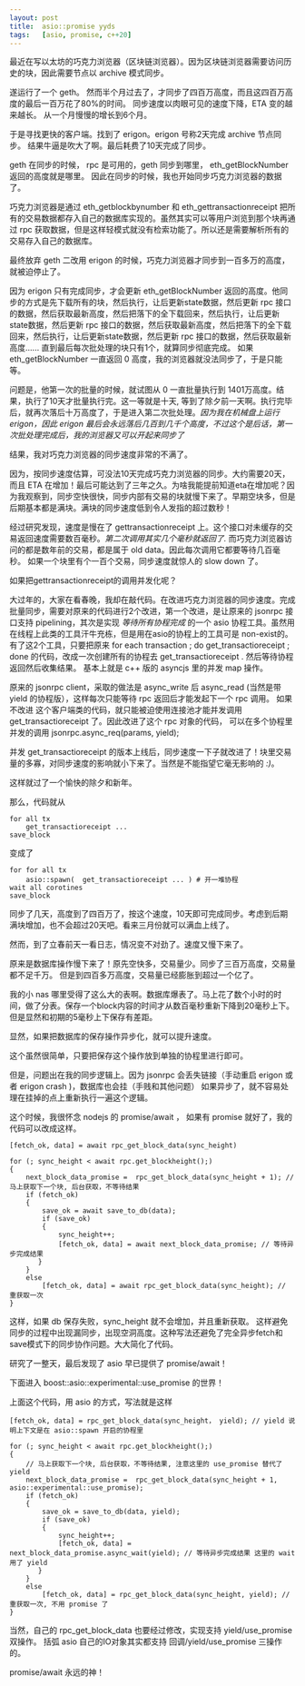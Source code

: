 ```yaml
---
layout: post
title:  asio::promise yyds
tags:   [asio, promise, c++20]
---
```


最近在写以太坊的巧克力浏览器（区块链浏览器）。因为区块链浏览器需要访问历史的块，因此需要节点以 archive 模式同步。

遂运行了一个 geth。 然而半个月过去了，才同步了四百万高度，而且这四百万高度的最后一百万花了80%的时间。
同步速度以肉眼可见的速度下降，ETA 变的越来越长。 从一个月慢慢的增长到6个月。

于是寻找更快的客户端。找到了 erigon。erigon 号称2天完成 archive 节点同步。
结果牛逼是吹大了啊。最后耗费了10天完成了同步。

geth 在同步的时候， rpc 是可用的，geth 同步到哪里， eth_getBlockNumber 返回的高度就是哪里。
因此在同步的时候，我也开始同步巧克力浏览器的数据了。

巧克力浏览器是通过 eth_getblockbynumber 和 eth_gettransactionreceipt 把所有的交易数据都存入自己的数据库实现的。虽然其实可以等用户浏览到那个块再通过 rpc 获取数据，但是这样轻模式就没有检索功能了。所以还是需要解析所有的交易存入自己的数据库。

最终放弃 geth 二改用 erigon 的时候，巧克力浏览器才同步到一百多万的高度，就被迫停止了。

因为 erigon 只有完成同步，才会更新 eth_getBlockNumber 返回的高度。他同步的方式是先下载所有的块，然后执行，让后更新state数据，然后更新 rpc 接口的数据，然后获取最新高度，然后把落下的全下载回来，然后执行，让后更新state数据，然后更新 rpc 接口的数据，然后获取最新高度，然后把落下的全下载回来，然后执行，让后更新state数据，然后更新 rpc 接口的数据，然后获取最新高度...... 直到最后每次批处理的块只有1个，就算同步彻底完成。
如果 eth_getBlockNumber 一直返回 0 高度，我的浏览器就没法同步了，于是只能等。

问题是，他第一次的批量的时候，就试图从 0 一直批量执行到 1401万高度。结果，执行了10天才批量执行完。这一等就是十天, 等到了除夕前一天啊。执行完毕后，就再次落后十万高度了，于是进入第二次批处理。_因为我在机械盘上运行 erigon，因此 erigon 最后会永远落后几百到几千个高度，不过这个是后话，第一次批处理完成后，我的浏览器又可以开起来同步了_

结果，我对巧克力浏览器的同步速度非常的不满了。

因为，按同步速度估算，可没法10天完成巧克力浏览器的同步。大约需要20天，而且 ETA 在增加！最后可能达到了三年之久。为啥我能提前知道eta在增加呢？因为我观察到，同步空快很快，同步内部有交易的块就慢下来了。早期空块多，但是后期基本都是满块。满块的同步速度低到令人发指的超过数秒！

经过研究发现，速度是慢在了 gettransactionreceipt 上。这个接口对未缓存的交易返回速度需要数百毫秒。_第二次调用其实几个毫秒就返回了._
而巧克力浏览器访问的都是数年前的交易，都是属于 old data。因此每次调用它都要等待几百毫秒。
如果一个块里有个一百个交易，同步速度就惊人的 slow down 了。

如果把gettransactionreceipt的调用并发化呢？

大过年的，大家在看春晚，我却在敲代码。在改进巧克力浏览器的同步速度。完成批量同步，需要对原来的代码进行2个改进，第一个改进，是让原来的 jsonrpc 接口支持 pipelining，其次是实现 *等待所有协程完成* 的一个 asio 协程工具。虽然用在线程上此类的工具汗牛充栋，但是用在asio的协程上的工具可是 non-exist的。
有了这2个工具，只要把原来 for each transaction ; do get_transactioreceipt ; done 的代码，改成一次创建所有的协程去 get_transactioreceipt . 然后等待协程返回然后收集结果。 基本上就是 c++ 版的 asyncjs 里的并发 map 操作。

原来的 jsonrpc client，采取的做法是  async_write 后 async_read (当然是带 yield 的协程版），这样每次只能等待 rpc 返回后才能发起下一个 rpc 调用。
如果不改进 这个客户端类的代码，就只能被迫使用连接池才能并发调用 get_transactioreceipt 了。因此改进了这个 rpc 对象的代码， 可以在多个协程里并发的调用 jsonrpc.async_req(params, yield); 

并发 get_transactioreceipt 的版本上线后，同步速度一下子就改进了！块里交易量的多寡，对同步速度的影响就小下来了。当然是不能指望它毫无影响的 _:)_。

这样就过了一个愉快的除夕和新年。

那么，代码就从
```
for all tx
    get_transactioreceipt ...
save_block
```

变成了
```
for for all tx
    asio::spawn(  get_transactioreceipt ... ) # 开一堆协程
wait all corotines
save_block
```

同步了几天，高度到了四百万了，按这个速度，10天即可完成同步。考虑到后期满块增加，也不会超过20天吧。看来三月份就可以满血上线了。

然而，到了立春前天一看日志，情况变不对劲了。速度又慢下来了。

原来是数据库操作慢下来了！原先空快多，交易量少。同步了三百万高度，交易量都不足千万。
但是到四百多万高度，交易量已经膨胀到超过一个亿了。

我的小 nas 哪里受得了这么大的表啊。数据库爆表了。马上花了数个小时的时间，做了分表。保存一个block内容的时间才从数百毫秒重新下降到20毫秒上下。
但是显然和初期的5毫秒上下保存有差距。

显然，如果把数据库的保存操作异步化，就可以提升速度。

这个虽然很简单，只要把保存这个操作放到单独的协程里进行即可。

但是，问题出在我的同步逻辑上。因为 jsonrpc 会丢失链接（手动重启 erigon 或者 erigon crash )，数据库也会挂（手贱和其他问题）
如果异步了，就不容易处理在挂掉的点上重新执行一遍这个逻辑。

这个时候，我很怀念 nodejs 的 promise/await ， 如果有 promise 就好了，我的代码可以改成这样。

```
[fetch_ok, data] = await rpc_get_block_data(sync_height)

for (; sync_height < await rpc.get_blockheight();)
{
    next_block_data_promise =  rpc_get_block_data(sync_height + 1); // 马上获取下一个块, 后台获取，不等待结果
    if (fetch_ok)
    {
        save_ok = await save_to_db(data);
        if (save_ok)
        {
            sync_height++;
            [fetch_ok, data] = await next_block_data_promise; // 等待异步完成结果
       }
    }
    else
        [fetch_ok, data] = await rpc_get_block_data(sync_height); // 重获取一次
}

```

这样，如果 db 保存失败，sync_height 就不会增加，并且重新获取。
这样避免同步的过程中出现漏同步，出现空洞高度。这种写法还避免了完全异步fetch和save模式下的同步协作问题。大大简化了代码。

研究了一整天，最后发现了 asio 早已提供了 promise/await！

下面进入 boost::asio::experimental::use_promise 的世界！

上面这个代码，用 asio 的方式，写法就是这样

```
[fetch_ok, data] = rpc_get_block_data(sync_height， yield); // yield 说明上下文是在 asio::spawn 开启的协程里

for (; sync_height < await rpc.get_blockheight();)
{
    // 马上获取下一个块, 后台获取，不等待结果, 注意这里的 use_promise 替代了 yield
    next_block_data_promise =  rpc_get_block_data(sync_height + 1, asio::experimental::use_promise); 
    if (fetch_ok)
    {
        save_ok = save_to_db(data, yield);
        if (save_ok)
        {
            sync_height++;
            [fetch_ok, data] = next_block_data_promise.async_wait(yield); // 等待异步完成结果 这里的 wait 用了 yield
       }
    }
    else
        [fetch_ok, data] = rpc_get_block_data(sync_height, yield); // 重获取一次, 不用 promise 了
}

```

当然，自己的 rpc_get_block_data 也要经过修改，实现支持 yield/use_promise 双操作。 括弧 asio 自己的IO对象其实都支持 回调/yield/use_promise 三操作的。


promise/await 永远的神！

